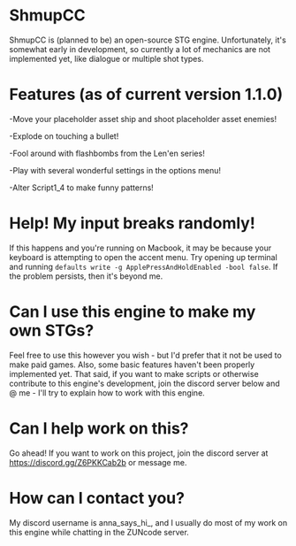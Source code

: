 # ShmupCC
ShmupCC is (planned to be) an open-source STG engine. Unfortunately, it's somewhat early in development, so currently a lot of mechanics are not implemented yet, like dialogue or multiple shot types.



# Features (as of current version 1.1.0)
-Move your placeholder asset ship and shoot placeholder asset enemies!

-Explode on touching a bullet!

-Fool around with flashbombs from the Len'en series!

-Play with several wonderful settings in the options menu!

-Alter Script1_4 to make funny patterns!

# Help! My input breaks randomly!
If this happens and you're running on Macbook, it may be because your keyboard is attempting to open the accent menu. Try opening up terminal and running ``defaults write -g ApplePressAndHoldEnabled -bool false``. If the problem persists, then it's beyond me.

# Can I use this engine to make my own STGs?
Feel free to use this however you wish - but I'd prefer that it not be used to make paid games. Also, some basic features haven't been properly implemented yet. That said, if you want to make scripts or otherwise contribute to this engine's development, join the discord server below and @ me - I'll try to explain how to work with this engine.

# Can I help work on this?
Go ahead! If you want to work on this project, join the discord server at https://discord.gg/Z6PKKCab2b or message me.

# How can I contact you?
My discord username is anna_says_hi_, and I usually do most of my work on this engine while chatting in the ZUNcode server.
